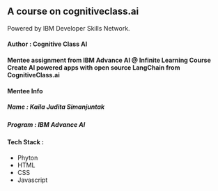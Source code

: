## A course on cognitiveclass.ai
Powered by IBM Developer Skills Network.
#### Author : Cognitive Class AI
#### Mentee assignment from IBM Advance AI @ Infinite Learning Course Create AI powered apps with open source LangChain from CognitiveClass.ai
#### Mentee Info
##### Name : Kaila Judita Simanjuntak
##### Program : IBM Advance AI
#### Tech Stack :
- Phyton
- HTML
- CSS
- Javascript
